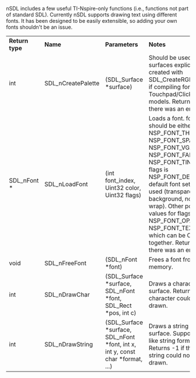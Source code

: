 
nSDL includes a few useful TI-Nspire-only functions (i.e., functions not part of standard SDL). Currently nSDL supports drawing text using different fonts. It has been designed to be easily extensible, so adding your own fonts shouldn't be an issue.

<table>

<tr><td><b>Return type</b></td><td><b>Name</b></td><td><b>Parameters</b></td><td><b>Notes</b></td></tr>

<tr><td><font=monospace>int</font></td><td><font=monospace>SDL_nCreatePalette</font></td><td><font=monospace>(SDL_Surface *surface)</font></td><td>Should be used on surfaces explicitly created with <font=monospace>SDL_CreateRGBSurface()</font> if compiling for Touchpad/Clickpad models. Returns 0 if there was an error.</td></tr>

<tr><td><font=monospace>SDL_nFont *</font></td><td><font=monospace>SDL_nLoadFont</font></td><td><font=monospace>(int font_index, Uint32 color, Uint32 flags)</font></td><td>Loads a font. <font=monospace>font_index</font> should be either <font=monospace>NSP_FONT_THIN</font>, <font=monospace>NSP_FONT_SPACE</font>, <font=monospace>NSP_FONT_VGA</font>, <font=monospace>NSP_FONT_FANTASY</font> or <font=monospace>NSP_FONT_TINYTYPE</font>. If <font=monospace>flags</font> is <font=monospace>NSP_FONT_DEFAULT</font>, default font settings are used (transparent background, no text wrap). Other possible values for <font=monospace>flags</font> are <font=monospace>NSP_FONT_OPAQUE</font> and <font=monospace>NSP_FONT_TEXTWRAP</font>, which can be OR'd together. Returns NULL if there was an error.</td></tr>

<tr><td><font=monospace>void</font></td><td><font=monospace>SDL_nFreeFont</font></td><td><font=monospace>(SDL_nFont *font)</font></td><td>Frees a font from memory.</td></tr>

<tr><td><font=monospace>int</font></td><td><font=monospace>SDL_nDrawChar</font></td><td><font=monospace>(SDL_Surface *surface, SDL_nFont *font, SDL_Rect *pos, int c)</font></td><td>Draws a character to <font=monospace>surface</font>. Returns -1 if the character could not be drawn.</td></tr>

<tr><td><font=monospace>int</font></td><td><font=monospace>SDL_nDrawString</font></td><td><font=monospace>(SDL_Surface *surface, SDL_nFont *font, int x, int y, const char *format, ...)</font></td><td>Draws a string to <font=monospace>surface</font>. Supports printf-like string formatting. Returns -1 if the whole string could not be drawn.</td></tr>

</table>